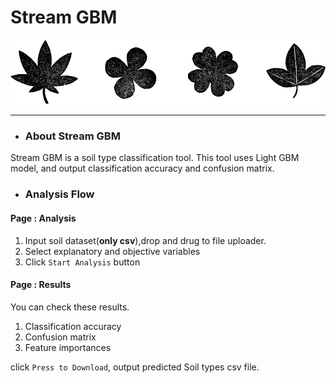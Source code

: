 # Stream GBM
![leaf](./img_sample/plants_icon.png)
<br>
***
- ###  About Stream GBM
Stream GBM is a soil type classification tool. 
This tool uses Light GBM model, and output classification accuracy and confusion matrix.<br>

- ###  Analysis Flow<br>

#### Page : Analysis
1. Input soil dataset(__only csv__),drop and drug to file uploader.<br>
2. Select explanatory and objective variables<br>
3. Click `Start Analysis` button<br>

#### Page : Results
You can check these results.<br>

1. Classification accuracy<br>
2. Confusion matrix<br>
3. Feature importances<br>

click `Press to Download`, output predicted Soil types csv file.
